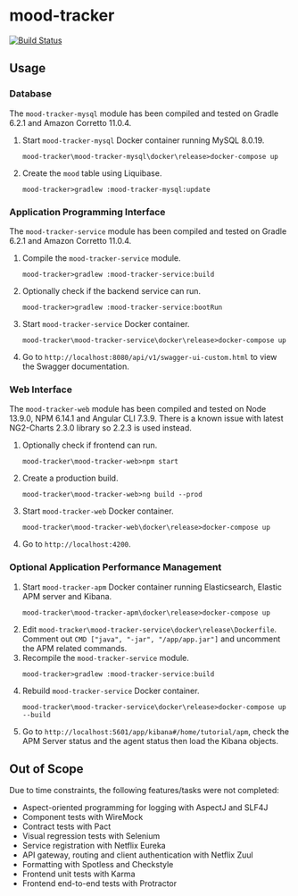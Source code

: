 # mood-tracker

[![Build Status](https://travis-ci.org/rvbabilonia/mood-tracker.svg)](https://travis-ci.org/rvbabilonia/mood-tracker)

## Usage

### Database

The `mood-tracker-mysql` module has been compiled and tested on Gradle 6.2.1 and Amazon Corretto 11.0.4.

1. Start `mood-tracker-mysql` Docker container running MySQL 8.0.19.
    ```shell script
    mood-tracker\mood-tracker-mysql\docker\release>docker-compose up
    ```
2. Create the `mood` table using Liquibase.
    ```shell script
    mood-tracker>gradlew :mood-tracker-mysql:update
    ```

### Application Programming Interface

The `mood-tracker-service` module has been compiled and tested on Gradle 6.2.1 and Amazon Corretto 11.0.4.

1. Compile the `mood-tracker-service` module.
    ```shell script
    mood-tracker>gradlew :mood-tracker-service:build
    ```
2. Optionally check if the backend service can run.
    ```shell script
    mood-tracker>gradlew :mood-tracker-service:bootRun
    ```
3. Start `mood-tracker-service` Docker container.
   ```shell script
   mood-tracker\mood-tracker-service\docker\release>docker-compose up
   ```
4. Go to `http://localhost:8080/api/v1/swagger-ui-custom.html` to view the Swagger documentation.

### Web Interface

The `mood-tracker-web` module has been compiled and tested on Node 13.9.0, NPM 6.14.1 and Angular CLI 7.3.9.
There is a known issue with latest NG2-Charts 2.3.0 library so 2.2.3 is used instead.

1. Optionally check if frontend can run.
    ```shell script
    mood-tracker\mood-tracker-web>npm start
    ```
2. Create a production build.
    ```shell script
    mood-tracker\mood-tracker-web>ng build --prod
    ```
3. Start `mood-tracker-web` Docker container.
    ```shell script
    mood-tracker\mood-tracker-web\docker\release>docker-compose up
    ```
4. Go to `http://localhost:4200`.

### Optional Application Performance Management

1. Start `mood-tracker-apm` Docker container running Elasticsearch, Elastic APM server and Kibana.
    ```shell script
    mood-tracker\mood-tracker-apm\docker\release>docker-compose up
    ```
2. Edit `mood-tracker\mood-tracker-service\docker\release\Dockerfile`. Comment out `CMD ["java", "-jar", "/app/app.jar"]`
and uncomment the APM related commands.
3. Recompile the `mood-tracker-service` module.
    ```shell script
    mood-tracker>gradlew :mood-tracker-service:build
    ```
4. Rebuild `mood-tracker-service` Docker container.
   ```shell script
   mood-tracker\mood-tracker-service\docker\release>docker-compose up --build
   ```
5. Go to `http://localhost:5601/app/kibana#/home/tutorial/apm`, check the APM Server status and the agent status then
load the Kibana objects. 
   
## Out of Scope

Due to time constraints, the following features/tasks were not completed:

* Aspect-oriented programming for logging with AspectJ and SLF4J
* Component tests with WireMock
* Contract tests with Pact
* Visual regression tests with Selenium
* Service registration with Netflix Eureka
* API gateway, routing and client authentication with Netflix Zuul
* Formatting with Spotless and Checkstyle
* Frontend unit tests with Karma
* Frontend end-to-end tests with Protractor
